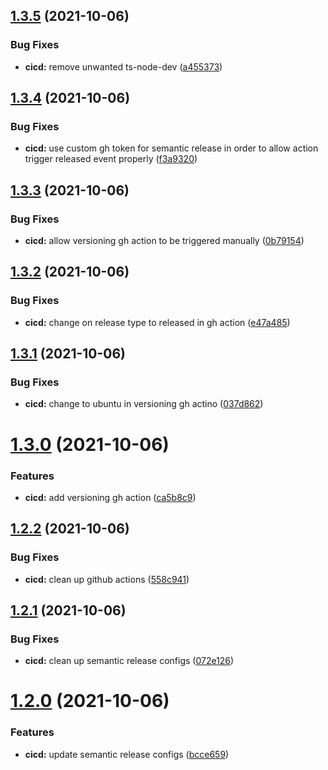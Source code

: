 ## [1.3.5](https://github.com/terencetcf/github-actions-lcov-minimum-coverage-checker/compare/v1.3.4...v1.3.5) (2021-10-06)


### Bug Fixes

* **cicd:** remove unwanted ts-node-dev ([a455373](https://github.com/terencetcf/github-actions-lcov-minimum-coverage-checker/commit/a455373f9553edd0c4b55a9bf183a32daf07f8c2))

## [1.3.4](https://github.com/terencetcf/github-actions-lcov-minimum-coverage-checker/compare/v1.3.3...v1.3.4) (2021-10-06)


### Bug Fixes

* **cicd:** use custom gh token for semantic release in order to allow action trigger released event properly ([f3a9320](https://github.com/terencetcf/github-actions-lcov-minimum-coverage-checker/commit/f3a93206153fb88d40036eaa1581da876dabff23))

## [1.3.3](https://github.com/terencetcf/github-actions-lcov-minimum-coverage-checker/compare/v1.3.2...v1.3.3) (2021-10-06)


### Bug Fixes

* **cicd:** allow versioning gh action to be triggered manually ([0b79154](https://github.com/terencetcf/github-actions-lcov-minimum-coverage-checker/commit/0b79154fa09c68491a861cb0a429c0d63f898979))

## [1.3.2](https://github.com/terencetcf/github-actions-lcov-minimum-coverage-checker/compare/v1.3.1...v1.3.2) (2021-10-06)


### Bug Fixes

* **cicd:** change on release type to released in gh action ([e47a485](https://github.com/terencetcf/github-actions-lcov-minimum-coverage-checker/commit/e47a4852b0a21f6f354e66670d293f17ab237b98))

## [1.3.1](https://github.com/terencetcf/github-actions-lcov-minimum-coverage-checker/compare/v1.3.0...v1.3.1) (2021-10-06)


### Bug Fixes

* **cicd:** change to ubuntu in versioning gh actino ([037d862](https://github.com/terencetcf/github-actions-lcov-minimum-coverage-checker/commit/037d86228faa7e03de72cf18f10522b87ed43bad))

# [1.3.0](https://github.com/terencetcf/github-actions-lcov-minimum-coverage-checker/compare/v1.2.2...v1.3.0) (2021-10-06)


### Features

* **cicd:** add versioning gh action ([ca5b8c9](https://github.com/terencetcf/github-actions-lcov-minimum-coverage-checker/commit/ca5b8c91f0fff9185f42beeb42901cefccc210c9))

## [1.2.2](https://github.com/terencetcf/github-actions-lcov-minimum-coverage-checker/compare/v1.2.1...v1.2.2) (2021-10-06)


### Bug Fixes

* **cicd:** clean up github actions ([558c941](https://github.com/terencetcf/github-actions-lcov-minimum-coverage-checker/commit/558c9414ad113ecd97ef7ac6bf65e86fe18f661f))

## [1.2.1](https://github.com/terencetcf/github-actions-lcov-minimum-coverage-checker/compare/v1.2.0...v1.2.1) (2021-10-06)


### Bug Fixes

* **cicd:** clean up semantic release configs ([072e126](https://github.com/terencetcf/github-actions-lcov-minimum-coverage-checker/commit/072e12652b7be76fd9e97a9091e967f8b84c85d1))

# [1.2.0](https://github.com/terencetcf/github-actions-lcov-minimum-coverage-checker/compare/v1.1.0...v1.2.0) (2021-10-06)


### Features

* **cicd:** update semantic release configs ([bcce659](https://github.com/terencetcf/github-actions-lcov-minimum-coverage-checker/commit/bcce659d3141739423a9ce5c58beaa7afb4674ba))
